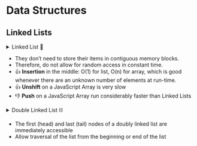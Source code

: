 # Data Structures

## Linked Lists

<details><summary>Linked List 🔗</summary>
<p>
    <div style="width: 100%; text-align: center;">
        <img src='./assets/linked-list.png' />
    </div>
</p>
</details>

- They don’t need to store their items in contiguous memory blocks.
- Therefore, do not allow for random access in constant time.
- 👍 **Insertion** in the middle: O(1) for list, O(n) for array, which is good whenever there are an unknown number of elements at run-time.
- 👍 **Unshift** on a JavaScript Array is very slow
- 👎 **Push** on a JavaScript Array run considerably faster than Linked Lists

<details><summary>Double Linked List ⛓️</summary>
<p>
    <div style="width: 100%; text-align: center;">
        <img src='./assets/double-linked-list.png' />
    </div>
</p>
</details>

- The first (head) and last (tail) nodes of a doubly linked list are immediately accessible
- Allow traversal of the list from the beginning or end of the list

